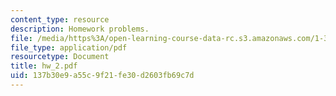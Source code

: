 ```yaml
---
content_type: resource
description: Homework problems.
file: /media/https%3A/open-learning-course-data-rc.s3.amazonaws.com/1-34-waste-containment-and-remediation-technology-spring-2004/137b30e9a55c9f21fe30d2603fb69c7d_hw_2.pdf
file_type: application/pdf
resourcetype: Document
title: hw_2.pdf
uid: 137b30e9-a55c-9f21-fe30-d2603fb69c7d
---
```

